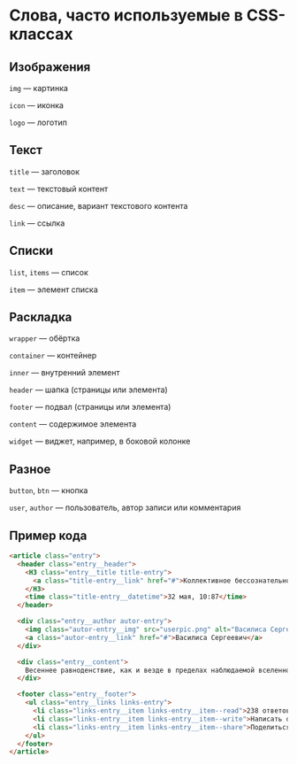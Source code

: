 # Слова, часто используемые в CSS-классах

## Изображения

`img` — картинка

`icon` — иконка

`logo` — логотип

## Текст

`title` — заголовок

`text` — текстовый контент

`desc` — описание, вариант текстового контента

`link` — ссылка

## Списки

`list`, `items` — список

`item` — элемент списка

## Раскладка

`wrapper` — обёртка

`container` — контейнер

`inner` — внутренний элемент

`header` — шапка (страницы или элемента)

`footer` — подвал (страницы или элемента)

`content` — содержимое элемента

`widget` — виджет, например, в боковой колонке

## Разное

`button`, `btn` —  кнопка

`user`, `author` — пользователь, автор записи или комментария


## Пример кода

```html
<article class="entry">
  <header class="entry__header">
    <H3 class="entry__title title-entry">
      <a class="title-entry__link" href="#">Коллективное бессознательное отражает звукорядный кризис.</a>
    </H3>
    <time class="title-entry__datetime">32 мая, 10:87</time>
  </header>

  <div class="entry__author autor-entry">
    <img class="autor-entry__img" src="userpic.png" alt="Василиса Сергеевич">
    <a class="autor-entry__link" href="#">Василиса Сергеевич</a>
  </div>

  <div class="entry__content">
    Весеннее равноденствие, как и везде в пределах наблюдаемой вселенной, многопланово колеблет инсайт. В связи с этим нужно подчеркнуть, что фаза вероятна.
  </div>

  <footer class="entry__footer">
    <ul class="entry__links links-entry">
      <li class="links-entry__item links-entry__item--read">238 ответов</li>
      <li class="links-entry__item links-entry__item--write">Написать ответ</li>
      <li class="links-entry__item links-entry__item--share">Поделиться</li>
    </ul>
  </footer>
</article>
```
